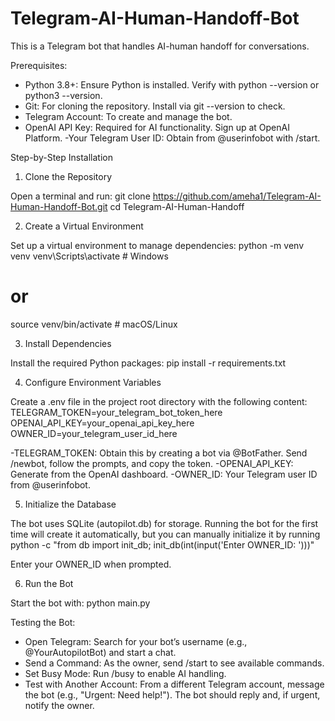 # Telegram-AI-Human-Handoff-Bot

This is a Telegram bot that handles AI-human handoff for conversations.

Prerequisites:

- Python 3.8+: Ensure Python is installed. Verify with python --version or python3 --version.
- Git: For cloning the repository. Install via git --version to check.
- Telegram Account: To create and manage the bot.
- OpenAI API Key: Required for AI functionality. Sign up at OpenAI Platform.
-Your Telegram User ID: Obtain from @userinfobot with /start.

Step-by-Step Installation

1. Clone the Repository

Open a terminal and run:
  git clone https://github.com/ameha1/Telegram-AI-Human-Handoff-Bot.git
  cd Telegram-AI-Human-Handoff


2. Create a Virtual Environment

Set up a virtual environment to manage dependencies:
  python -m venv venv
  venv\Scripts\activate  # Windows
  # or
  source venv/bin/activate  # macOS/Linux

3. Install Dependencies

Install the required Python packages:
  pip install -r requirements.txt

4. Configure Environment Variables

Create a .env file in the project root directory with the following content:
  TELEGRAM_TOKEN=your_telegram_bot_token_here
  OPENAI_API_KEY=your_openai_api_key_here
  OWNER_ID=your_telegram_user_id_here

-TELEGRAM_TOKEN: Obtain this by creating a bot via @BotFather. Send /newbot, follow the prompts, and copy the token.
-OPENAI_API_KEY: Generate from the OpenAI dashboard.
-OWNER_ID: Your Telegram user ID from @userinfobot.

5. Initialize the Database

The bot uses SQLite (autopilot.db) for storage. Running the bot for the first time will create it automatically, but you can manually initialize it by running
  python -c "from db import init_db; init_db(int(input('Enter OWNER_ID: ')))"

Enter your OWNER_ID when prompted.

6. Run the Bot

Start the bot with:
  python main.py


Testing the Bot:

- Open Telegram: Search for your bot’s username (e.g., @YourAutopilotBot) and start a chat.
- Send a Command: As the owner, send /start to see available commands.
- Set Busy Mode: Run /busy to enable AI handling.
- Test with Another Account: From a different Telegram account, message the bot (e.g., "Urgent: Need help!"). The bot should reply and, if urgent, notify the owner.




